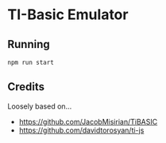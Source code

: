 # TI-Basic Emulator

## Running

```
npm run start
```

## Credits

Loosely based on...
- https://github.com/JacobMisirian/TiBASIC
- https://github.com/davidtorosyan/ti-js